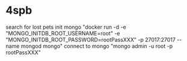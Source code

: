# 4spb
search for lost pets 
init mongo "docker run -d -e "MONGO_INITDB_ROOT_USERNAME=root" -e "MONGO_INITDB_ROOT_PASSWORD=rootPassXXX" -p 27017:27017 --name mongod mongo"
connect to mongo "mongo admin -u root -p rootPassXXX"
